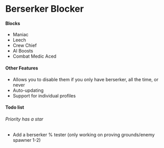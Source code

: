 # Berserker Blocker

#### Blocks
- Maniac 
- Leech
- Crew Chief
- AI Boosts
- Combat Medic Aced

#### Other Features
- Allows you to disable them if you only have berserker, all the time, or never
- Auto-updating
- Support for individual profiles

#### Todo list
###### Priority has a star
- Add a berserker % tester (only working on proving grounds/enemy spawner 1-2)
